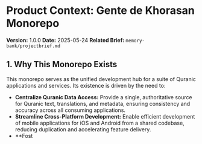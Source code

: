 # Product Context: Gente de Khorasan Monorepo

**Version:** 1.0.0
**Date:** 2025-05-24
**Related Brief:** `memory-bank/projectbrief.md`

## 1. Why This Monorepo Exists

This monorepo serves as the unified development hub for a suite of Quranic applications and services. Its existence is driven by the need to:
-   **Centralize Quranic Data Access:** Provide a single, authoritative source for Quranic text, translations, and metadata, ensuring consistency and accuracy across all consuming applications.
-   **Streamline Cross-Platform Development:** Enable efficient development of mobile applications for iOS and Android from a shared codebase, reducing duplication and accelerating feature delivery.
-   **Fost